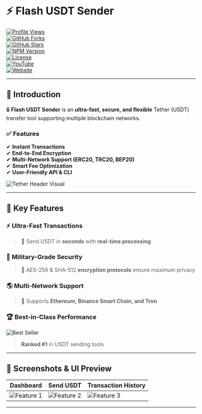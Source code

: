 # ⚡ Flash USDT Sender  

[![Profile Views](https://komarev.com/ghpvc/?username=likhonsheikhofficial&style=flat-square&color=blue)](https://github.com/likhonsheikhofficial)  
[![GitHub Forks](https://img.shields.io/github/forks/your-username/flash-usdt-sender?style=social)](https://github.com/your-username/flash-usdt-sender)  
[![GitHub Stars](https://img.shields.io/github/stars/your-username/flash-usdt-sender?style=social)](https://github.com/your-username/flash-usdt-sender)  
[![NPM Version](https://img.shields.io/npm/v/flash-usdt-sender?color=green&label=NPM%20Package)](https://www.npmjs.com/package/flash-usdt-sender)  
[![License](https://img.shields.io/github/license/your-username/flash-usdt-sender)](LICENSE)  
[![YouTube](https://img.shields.io/badge/YouTube-Watch%20Demo-red?logo=youtube)](https://youtu.be/BG7BES0pa34?feature=shared)  
[![Website](https://img.shields.io/badge/Website-Flash%20USDT%20Sender-blue?style=flat-square&logo=vercel)](https://access.flashusdtsender.xyz)  

---

## 🚀 Introduction  

🔒 **Flash USDT Sender** is an **ultra-fast, secure, and flexible** Tether (USDT) transfer tool supporting multiple blockchain networks.  

### ✅ Features  
✔ **Instant Transactions**  
✔ **End-to-End Encryption**  
✔ **Multi-Network Support (ERC20, TRC20, BEP20)**  
✔ **Smart Fee Optimization**  
✔ **User-Friendly API & CLI**  

![Tether Header Visual](https://hebbkx1anhila5yf.public.blob.vercel-storage.com/tether-header-visual%20%281%29-Iccitb5YiKN8Mp4JUIc0qhAnKBV0rc.webp)  

---

## 🌟 Key Features  

### ⚡ Ultra-Fast Transactions  
> 🚀 Send USDT in **seconds** with **real-time processing**  

### 🔐 Military-Grade Security  
> 🔑 AES-256 & SHA-512 **encryption protocols** ensure maximum privacy  

### 🌎 Multi-Network Support  
> 🔄 Supports **Ethereum, Binance Smart Chain, and Tron**  

### 🏆 Best-in-Class Performance  
![Best Seller](https://hebbkx1anhila5yf.public.blob.vercel-storage.com/Best-Seller-Free-PNG-Image-300x225-Dml6oJZe3Z36PnhgG8TMUIItoyE6bv.png)  
> **Ranked #1** in USDT sending tools  

---

## 📸 Screenshots & UI Preview  

| Dashboard  | Send USDT  | Transaction History  |  
|------------|------------|------------|  
| ![Feature 1](https://hebbkx1anhila5yf.public.blob.vercel-storage.com/R%20%2810%29-rRwlzmWCJTrDxukkKqBG0bWZalitBT.png)  | ![Feature 2](https://hebbkx1anhila5yf.public.blob.vercel-storage.com/494E69E1-2ED5-432B-A74F-38266BAB2E59-44PfOHG8U3tgce3RA6Cv4YvXnocy7z.png)  | ![Feature 3](https://hebbkx1anhila5yf.public.blob.vercel-storage.com/Best-Seller-Free-PNG-Image-300x225-Dml6oJZe3Z36PnhgG8TMUIItoyE6bv.png)  |  

---
